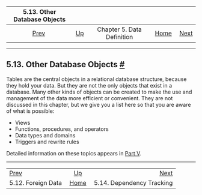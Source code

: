 <!--?xml version="1.0" encoding="UTF-8" standalone="no"?-->

|             5.13. Other Database Objects            |                                             |                            |                                                       |                                                      |
| :-------------------------------------------------: | :------------------------------------------ | :------------------------: | ----------------------------------------------------: | ---------------------------------------------------: |
| [Prev](ddl-foreign-data.html "5.12. Foreign Data")  | [Up](ddl.html "Chapter 5. Data Definition") | Chapter 5. Data Definition | [Home](index.html "PostgreSQL 17devel Documentation") |  [Next](ddl-depend.html "5.14. Dependency Tracking") |

***

## 5.13. Other Database Objects [#](#DDL-OTHERS)

Tables are the central objects in a relational database structure, because they hold your data. But they are not the only objects that exist in a database. Many other kinds of objects can be created to make the use and management of the data more efficient or convenient. They are not discussed in this chapter, but we give you a list here so that you are aware of what is possible:

* Views
* Functions, procedures, and operators
* Data types and domains
* Triggers and rewrite rules

Detailed information on these topics appears in [Part V](server-programming.html "Part V. Server Programming").

***

|                                                     |                                                       |                                                      |
| :-------------------------------------------------- | :---------------------------------------------------: | ---------------------------------------------------: |
| [Prev](ddl-foreign-data.html "5.12. Foreign Data")  |      [Up](ddl.html "Chapter 5. Data Definition")      |  [Next](ddl-depend.html "5.14. Dependency Tracking") |
| 5.12. Foreign Data                                  | [Home](index.html "PostgreSQL 17devel Documentation") |                            5.14. Dependency Tracking |
